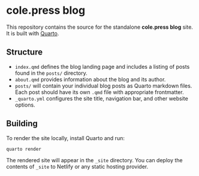 # cole.press blog

This repository contains the source for the standalone **cole.press blog** site. It is built with [Quarto](https://quarto.org).

## Structure

- `index.qmd` defines the blog landing page and includes a listing of posts found in the `posts/` directory.
- `about.qmd` provides information about the blog and its author.
- `posts/` will contain your individual blog posts as Quarto markdown files. Each post should have its own `.qmd` file with appropriate frontmatter.
- `_quarto.yml` configures the site title, navigation bar, and other website options.

## Building

To render the site locally, install Quarto and run:

```bash
quarto render
```

The rendered site will appear in the `_site` directory. You can deploy the contents of `_site` to Netlify or any static hosting provider.
